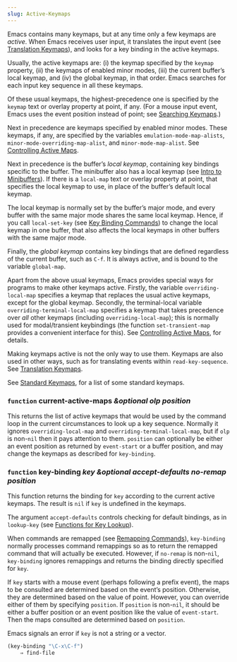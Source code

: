 ```yaml
---
slug: Active-Keymaps
---
```


Emacs contains many keymaps, but at any time only a few keymaps are *active*. When Emacs receives user input, it translates the input event (see [Translation Keymaps](/docs/elisp/Translation-Keymaps)), and looks for a key binding in the active keymaps.

Usually, the active keymaps are: (i) the keymap specified by the `keymap` property, (ii) the keymaps of enabled minor modes, (iii) the current buffer’s local keymap, and (iv) the global keymap, in that order. Emacs searches for each input key sequence in all these keymaps.

Of these usual keymaps, the highest-precedence one is specified by the `keymap` text or overlay property at point, if any. (For a mouse input event, Emacs uses the event position instead of point; see [Searching Keymaps](/docs/elisp/Searching-Keymaps).)

Next in precedence are keymaps specified by enabled minor modes. These keymaps, if any, are specified by the variables `emulation-mode-map-alists`, `minor-mode-overriding-map-alist`, and `minor-mode-map-alist`. See [Controlling Active Maps](/docs/elisp/Controlling-Active-Maps).

Next in precedence is the buffer’s *local keymap*, containing key bindings specific to the buffer. The minibuffer also has a local keymap (see [Intro to Minibuffers](/docs/elisp/Intro-to-Minibuffers)). If there is a `local-map` text or overlay property at point, that specifies the local keymap to use, in place of the buffer’s default local keymap.

The local keymap is normally set by the buffer’s major mode, and every buffer with the same major mode shares the same local keymap. Hence, if you call `local-set-key` (see [Key Binding Commands](/docs/elisp/Key-Binding-Commands)) to change the local keymap in one buffer, that also affects the local keymaps in other buffers with the same major mode.

Finally, the *global keymap* contains key bindings that are defined regardless of the current buffer, such as `C-f`. It is always active, and is bound to the variable `global-map`.

Apart from the above usual keymaps, Emacs provides special ways for programs to make other keymaps active. Firstly, the variable `overriding-local-map` specifies a keymap that replaces the usual active keymaps, except for the global keymap. Secondly, the terminal-local variable `overriding-terminal-local-map` specifies a keymap that takes precedence over *all* other keymaps (including `overriding-local-map`); this is normally used for modal/transient keybindings (the function `set-transient-map` provides a convenient interface for this). See [Controlling Active Maps](/docs/elisp/Controlling-Active-Maps), for details.

Making keymaps active is not the only way to use them. Keymaps are also used in other ways, such as for translating events within `read-key-sequence`. See [Translation Keymaps](/docs/elisp/Translation-Keymaps).

See [Standard Keymaps](/docs/elisp/Standard-Keymaps), for a list of some standard keymaps.

### <span className="tag function">`function`</span> **current-active-maps** *\&optional olp position*

This returns the list of active keymaps that would be used by the command loop in the current circumstances to look up a key sequence. Normally it ignores `overriding-local-map` and `overriding-terminal-local-map`, but if `olp` is non-`nil` then it pays attention to them. `position` can optionally be either an event position as returned by `event-start` or a buffer position, and may change the keymaps as described for `key-binding`.

### <span className="tag function">`function`</span> **key-binding** *key \&optional accept-defaults no-remap position*

This function returns the binding for `key` according to the current active keymaps. The result is `nil` if `key` is undefined in the keymaps.

The argument `accept-defaults` controls checking for default bindings, as in `lookup-key` (see [Functions for Key Lookup](/docs/elisp/Functions-for-Key-Lookup)).

When commands are remapped (see [Remapping Commands](/docs/elisp/Remapping-Commands)), `key-binding` normally processes command remappings so as to return the remapped command that will actually be executed. However, if `no-remap` is non-`nil`, `key-binding` ignores remappings and returns the binding directly specified for `key`.

If `key` starts with a mouse event (perhaps following a prefix event), the maps to be consulted are determined based on the event’s position. Otherwise, they are determined based on the value of point. However, you can override either of them by specifying `position`. If `position` is non-`nil`, it should be either a buffer position or an event position like the value of `event-start`. Then the maps consulted are determined based on `position`.

Emacs signals an error if `key` is not a string or a vector.

```lisp
(key-binding "\C-x\C-f")
    ⇒ find-file
```
